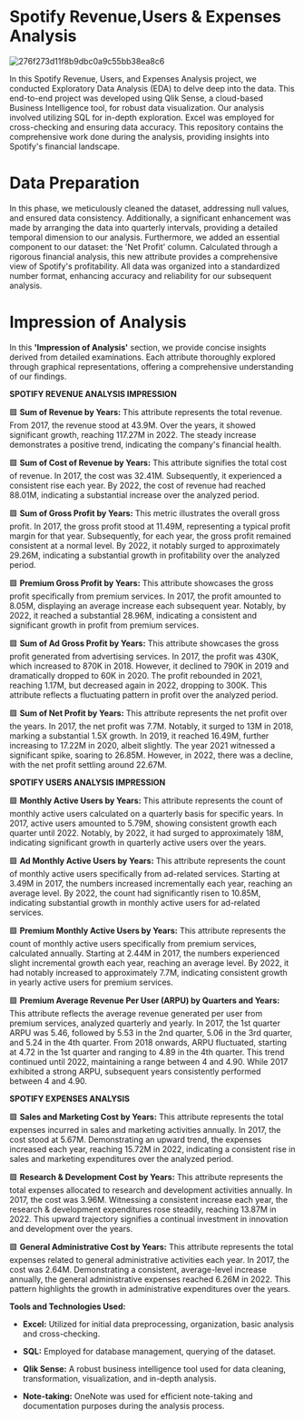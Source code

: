 # Spotify Revenue,Users & Expenses Analysis


![276f273d11f8b9dbc0a9c55bb38ea8c6](https://github.com/Vj-r12/Spotify-Revenue-Users-Expenses-Analysis/assets/123143472/9a2b8d64-87a1-40b1-8d08-9c027bb4bbde)


In this Spotify Revenue, Users, and Expenses Analysis project, we conducted Exploratory Data Analysis (EDA) to delve deep into the data. This end-to-end project was developed using Qlik Sense, a cloud-based Business Intelligence tool, for robust data visualization. Our analysis involved utilizing SQL for in-depth exploration. Excel was employed for cross-checking and ensuring data accuracy. This repository contains the comprehensive work done during the analysis, providing insights into Spotify's financial landscape.


# Data Preparation

In this phase, we meticulously cleaned the dataset, addressing null values, and ensured data consistency. Additionally, a significant enhancement was made by arranging the data into quarterly intervals, providing a detailed temporal dimension to our analysis. Furthermore, we added an essential component to our dataset: the 'Net Profit' column. Calculated through a rigorous financial analysis, this new attribute provides a comprehensive view of Spotify's profitability. All data was organized into a standardized number format, enhancing accuracy and reliability for our subsequent analysis.


# Impression of Analysis

In this **'Impression of Analysis'** section, we provide concise insights derived from detailed examinations. Each attribute thoroughly explored through graphical representations, offering a comprehensive understanding of our findings.


**SPOTIFY REVENUE ANALYSIS IMPRESSION**

🟩 **Sum of Revenue by Years:** This attribute represents the total revenue. From 2017, the revenue stood at 43.9M. Over the years, it showed significant growth, reaching 117.27M in 2022. The steady increase demonstrates a positive trend, indicating the company's financial health.

🟩 **Sum of Cost of Revenue by Years:** This attribute signifies the total cost of revenue. In 2017, the cost was 32.41M. Subsequently, it experienced a consistent rise each year. By 2022, the cost of revenue had reached 88.01M, indicating a substantial increase over the analyzed period.

🟩 **Sum of Gross Profit by Years:** This metric illustrates the overall gross profit. In 2017, the gross profit stood at 11.49M, representing a typical profit margin for that year. Subsequently, for each year, the gross profit remained consistent at a normal level. By 2022, it notably surged to approximately 29.26M, indicating a substantial growth in profitability over the analyzed period.

🟩 **Premium Gross Profit by Years:** This attribute showcases the gross profit specifically from premium services. In 2017, the profit amounted to 8.05M, displaying an average increase each subsequent year. Notably, by 2022, it reached a substantial 28.96M, indicating a consistent and significant growth in profit from premium services.

🟩 **Sum of Ad Gross Profit by Years:** This attribute showcases the gross profit generated from advertising services. In 2017, the profit was 430K, which increased to 870K in 2018. However, it declined to 790K in 2019 and dramatically dropped to 60K in 2020. The profit rebounded in 2021, reaching 1.17M, but decreased again in 2022, dropping to 300K. This attribute reflects a fluctuating pattern in profit over the analyzed period.

🟩 **Sum of Net Profit by Years:** This attribute represents the net profit over the years. In 2017, the net profit was 7.7M. Notably, it surged to 13M in 2018, marking a substantial 1.5X growth. In 2019, it reached 16.49M, further increasing to 17.22M in 2020, albeit slightly. The year 2021 witnessed a significant spike, soaring to 26.85M. However, in 2022, there was a decline, with the net profit settling around 22.67M.


**SPOTIFY USERS ANALYSIS IMPRESSION**

🟩 **Monthly Active Users by Years:** This attribute represents the count of monthly active users calculated on a quarterly basis for specific years. In 2017, active users amounted to 5.79M, showing consistent growth each quarter until 2022. Notably, by 2022, it had surged to approximately 18M, indicating significant growth in quarterly active users over the years.

🟩 **Ad Monthly Active Users by Years:** This attribute represents the count of monthly active users specifically from ad-related services. Starting at 3.49M in 2017, the numbers increased incrementally each year, reaching an average level. By 2022, the count had significantly risen to 10.85M, indicating substantial growth in monthly active users for ad-related services.

🟩 **Premium Monthly Active Users by Years:** This attribute represents the count of monthly active users specifically from premium services, calculated annually. Starting at 2.44M in 2017, the numbers experienced slight incremental growth each year, reaching an average level. By 2022, it had notably increased to approximately 7.7M, indicating consistent growth in yearly active users for premium services.

🟩 **Premium Average Revenue Per User (ARPU) by Quarters and Years:** This attribute reflects the average revenue generated per user from premium services, analyzed quarterly and yearly. In 2017, the 1st quarter ARPU was 5.46, followed by 5.53 in the 2nd quarter, 5.06 in the 3rd quarter, and 5.24 in the 4th quarter. From 2018 onwards, ARPU fluctuated, starting at 4.72 in the 1st quarter and ranging to 4.89 in the 4th quarter. This trend continued until 2022, maintaining a range between 4 and 4.90. While 2017 exhibited a strong ARPU, subsequent years consistently performed between 4 and 4.90.


**SPOTIFY EXPENSES ANALYSIS**

🟩 **Sales and Marketing Cost by Years:** This attribute represents the total expenses incurred in sales and marketing activities annually. In 2017, the cost stood at 5.67M. Demonstrating an upward trend, the expenses increased each year, reaching 15.72M in 2022, indicating a consistent rise in sales and marketing expenditures over the analyzed period.

🟩 **Research & Development Cost by Years:** This attribute represents the total expenses allocated to research and development activities annually. In 2017, the cost was 3.96M. Witnessing a consistent increase each year, the research & development expenditures rose steadily, reaching 13.87M in 2022. This upward trajectory signifies a continual investment in innovation and development over the years.

🟩 **General Administrative Cost by Years:** This attribute represents the total expenses related to general administrative activities each year. In 2017, the cost was 2.64M. Demonstrating a consistent, average-level increase annually, the general administrative expenses reached 6.26M in 2022. This pattern highlights the growth in administrative expenditures over the years.


**Tools and Technologies Used:**

- **Excel:** Utilized for initial data preprocessing, organization, basic analysis and cross-checking.
  
- **SQL:** Employed for database management, querying of the dataset.
  
- **Qlik Sense:** A robust business intelligence tool used for data cleaning, transformation, visualization, and in-depth analysis.
  
- **Note-taking:** OneNote was used for efficient note-taking and documentation purposes during the analysis process.
